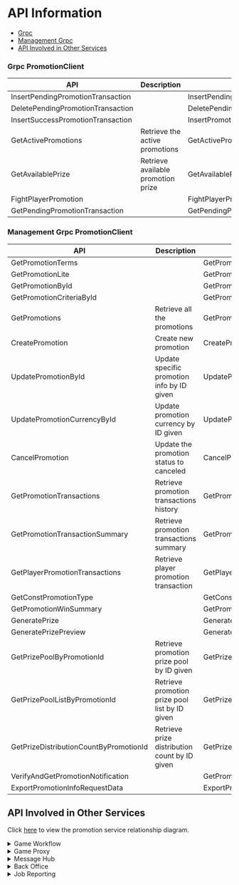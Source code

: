 # API Information
- [Grpc](#grpc-promotionclient)
- [Management Grpc](#management-grpc-promotionclient)
- [API Involved in Other Services](#api-involved-in-other-services)

### Grpc PromotionClient

|  API | Description | Request | Response |
| ------ | ------ | ------ | ------ |
| InsertPendingPromotionTransaction |  | InsertPendingPromotionTransactionRequest | InsertPendingPromotionTransactionResponse |
| DeletePendingPromotionTransaction |  | DeletePendingPromotionTransactionRequest | DeletePendingPromotionTransactionResponse |
| InsertSuccessPromotionTransaction |  | InsertPromotionTransactionRequest | InsertPromotionTransactionResponse |
| GetActivePromotions | Retrieve the active promotions | GetActivePromotionsRequest | GetPromotionsResponse |
| GetAvailablePrize | Retrieve available promotion prize | GetAvailablePrizeRequest | CommonResponse |
| FightPlayerPromotion |  | FightPlayerPromotionRequest | FightPlayerPromotionResponse |
| GetPendingPromotionTransaction |  | GetPendingPromotionTransactionRequest | GetPendingPromotionTransactionResponse |

### Management Grpc PromotionClient

|  API | Description | Request | Response |
| ------ | ------ | ------ | ------ |
| GetPromotionTerms |  | GetPromotionTermsRequest | GetPromotionTermsResponse |
| GetPromotionLite |  | GetPromotionLiteRequest | GetPromotionLiteResponse |
| GetPromotionById |  | GetPromotionByIdRequest | GetPromotionByIdResponse |
| GetPromotionCriteriaById |  | GetPromotionCriteriaByPromotionIdRequest | GetPromotionCriteriaByPromotionIdResponse |
| GetPromotions | Retrieve all the promotions | GetPromotionsRequest | GetPromotionsResponse |
| CreatePromotion | Create new promotion | CreatePromotionRequest | CreatePromotionResponse |
| UpdatePromotionById | Update specific promotion info by ID given | UpdatePromotionByIdRequest | UpdatePromotionByIdResponse |
| UpdatePromotionCurrencyById | Update promotion currency by ID given | UpdatePromotionCurrencyByIdRequest | UpdatePromotionByIdResponse |
| CancelPromotion | Update the promotion status to canceled | CancelPromotionRequest | CancelPromotionResponse |
| GetPromotionTransactions | Retrieve promotion transactions history | GetPromotionTransactionRequest | GetPromotionTransactionResponse |
| GetPromotionTransactionSummary | Retrieve promotion transactions summary | GetPromotionTransactionSummaryRequest | GetPromotionTransactionSummaryResponse |
| GetPlayerPromotionTransactions | Retrieve player promotion transaction | GetPlayerPromotionTransactionRequest | GetPlayerPromotionTransactionResponse |
| GetConstPromotionType |  | GetConstPromotionTypeRequest | GetConstPromotionTypeResponse |
| GetPromotionWinSummary |  | GetPromotionWinSummaryRequest | GetPromotionWinSummaryResponse |
| GeneratePrize |  | GeneratePrizeRequest | GeneratePrizeResponse |
| GeneratePrizePreview |  | GeneratePrizePreviewRequest | GeneratePrizePreviewResponse |
| GetPrizePoolByPromotionId | Retrieve promotion prize pool by ID given | GetPrizePoolByPromotionIdRequest | GetPrizePoolByPromotionIdResponse |
| GetPrizePoolListByPromotionId | Retrieve promotion prize pool list by ID given | GetPrizePoolListByPromotionIdRequest | GetPrizePoolListByPromotionIdResponse |
| GetPrizeDistributionCountByPromotionId | Retrieve prize distribution count by ID given | GetPrizeDistributionCountByPromotionIdRequest | GetPrizeDistributionCountByPromotionIdResponse |
| VerifyAndGetPromotionNotification |  | GetPromotionTransactionRequest | VerifyAndGetPromotionNotificationResponse |
| ExportPromotionInfoRequestData |  | ExportPromotionInfoRequestDataRequest | ExportPromotionInfoRequestDataResponse |


## API Involved in Other Services  
Click [here](https://viewer.diagrams.net/#G1tbxrTbyO1cFPmTHQ1eRPHUOAm7aWiNSt) to view the promotion service relationship diagram.
<details><summary> Game Workflow </summary> 
  
trigger promotion win during game spin  

**Bet**  
Get Active Promotions  
Get Available Prize  
Fight Player Promotion  
Insert Pending Promotion Transaction  
Insert Success Promotion Transaction  
Delete Pending Promotion Transaction  
Get Pending Promotion Transaction  

  </details>

<details><summary> Game Proxy </summary> 
  
view promotion details directly from game  
  
**Bet Management**  
Get Promotions  
Get Promotion Transactions  
Get Promotion Terms  
Get Promotion Lite  
Get Player Promotion Transactions  
  
  </details>

<details><summary> Message Hub </summary> 
  
provide winning notif in game  
  
**Bet Management**  
Verify And Get Promotion Notification
  
  </details>
  
<details><summary> Back Office </summary> 
  
manage promotions (create, view, update, cancel)  
  
**Bet Management**  
Get Promotion By Id  
Get Promotions  
Create Promotion  
Update Promotion By Id  
Update Promotion Currency By Id  
Cancel Promotion  
Get Promotion Transactions  
Get Promotion Transaction Summary  
Get Const Promotion Type  
Get Promotion Win Summary  
Generate Prize  
Generate Prize Preview  
Get Prize Pool By Promotion Id   
Get Prize Pool List By Promotion Id  
Get Prize Distribution Count By Promotion Id  
Get Promotion Criteria By Id  
Export Promotion Info Request Data  
  
  </details>

<details><summary> Job Reporting </summary> 
  
prepare reports regarding promotion win amount to bet amount ratio (or RTP)  

**Bet Management**  
Get Promotions
  
  </details>
